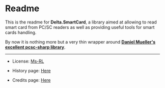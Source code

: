 Readme
======

This is the readme for **Delta.SmartCard**, a library aimed at allowing to read smart card
from PC/SC readers as well as providing useful tools for smart cards handling.

By now it is nothing more but a very thin wrapper around **[Daniel Mueller's excellent pcsc-sharp library](https://github.com/danm-de/pcsc-sharp)**.

-----------------------------------------------------------------------------------------
* License: [Ms-RL][msrl]
* History page: [Here][history]
* Credits page: [Here][credits]

  [msrl]: License.md "MS-RL License"
  [history]: History.md "History"
  [credits]: Credits.md "Credits"
